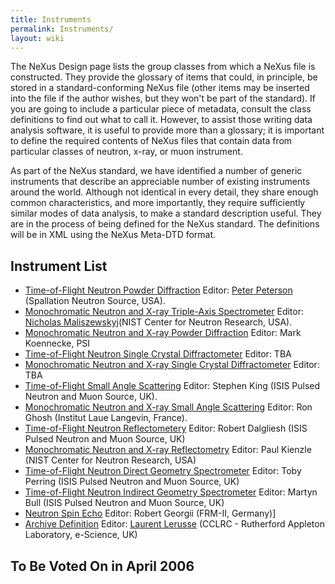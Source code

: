 ```yaml
---
title: Instruments
permalink: Instruments/
layout: wiki
---
```


The NeXus Design page lists the group classes from which a NeXus file is
constructed. They provide the glossary of items that could, in
principle, be stored in a standard-conforming NeXus file (other items
may be inserted into the file if the author wishes, but they won't be
part of the standard). If you are going to include a particular piece of
metadata, consult the class definitions to find out what to call it.
However, to assist those writing data analysis software, it is useful to
provide more than a glossary; it is important to define the required
contents of NeXus files that contain data from particular classes of
neutron, x-ray, or muon instrument.

As part of the NeXus standard, we have identified a number of generic
instruments that describe an appreciable number of existing instruments
around the world. Although not identical in every detail, they share
enough common characteristics, and more importantly, they require
sufficiently similar modes of data analysis, to make a standard
description useful. They are in the process of being defined for the
NeXus standard. The definitions will be in XML using the NeXus Meta-DTD
format.

Instrument List
---------------

-   [Time-of-Flight Neutron Powder
    Diffraction](Time-of-Flight_Neutron_Powder_Diffraction "wikilink")
    Editor: [Peter Peterson](User%3APfpeterson "wikilink") (Spallation
    Neutron Source, USA).
-   [Monochromatic Neutron and X-ray Triple-Axis
    Spectrometer](Monochromatic_Neutron_and_X-ray_Triple-Axis_Spectrometer "wikilink")
    Editor: [Nicholas Maliszewskyj](User%3ANickm "wikilink")(NIST Center
    for Neutron Research, USA).
-   [Monochromatic Neutron and X-ray Powder
    Diffraction](Monochromatic_Neutron_and_X-ray_Powder_Diffraction "wikilink")
    Editor: Mark Koennecke, PSI
-   [Time-of-Flight Neutron Single Crystal
    Diffractometer](Time-of-Flight_Neutron_Single_Crystal_Diffractometer "wikilink")
    Editor: TBA
-   [Monochromatic Neutron and X-ray Single Crystal
    Diffractometer](Monochromatic_Neutron_and_X-ray_Single_Crystal_Diffractometer "wikilink")
    Editor: TBA
-   [Time-of-Flight Small Angle
    Scattering](Time-of-Flight_Small_Angle_Scattering "wikilink")
    Editor: Stephen King (ISIS Pulsed Neutron and Muon Source, UK).
-   [Monochromatic Neutron and X-ray Small Angle
    Scattering](SAS "wikilink") Editor: Ron Ghosh (Institut Laue
    Langevin, France).
-   [Time-of-Flight Neutron
    Reflectometery](Time-of-Flight_Neutron_Reflectometery "wikilink")
    Editor: Robert Dalgliesh (ISIS Pulsed Neutron and Muon Source, UK)
-   [Monochromatic Neutron and X-ray
    Reflectometry](Monochromatic_Neutron_and_X-ray_Reflectometry "wikilink")
    Editor: Paul Kienzle (NIST Center for Neutron Research, USA)
-   [Time-of-Flight Neutron Direct Geometry
    Spectrometer](Time-of-Flight_Neutron_Direct_Geometry_Spectrometer "wikilink")
    Editor: Toby Perring (ISIS Pulsed Neutron and Muon Source, UK)
-   [Time-of-Flight Neutron Indirect Geometry
    Spectrometer](Time-of-Flight_Neutron_Indirect_Geometry_Spectrometer "wikilink")
    Editor: Martyn Bull (ISIS Pulsed Neutron and Muon Source, UK)
-   [Neutron Spin Echo](Neutron_Spin_Echo "wikilink") Editor: Robert
    Georgii (FRM-II, Germany)\]
-   [Archive Definition](Archive_Definition "wikilink") Editor: [Laurent
    Lerusse](User%3AL.lerusse "wikilink") (CCLRC - Rutherford Appleton
    Laboratory, e-Science, UK)

To Be Voted On in April 2006
----------------------------
